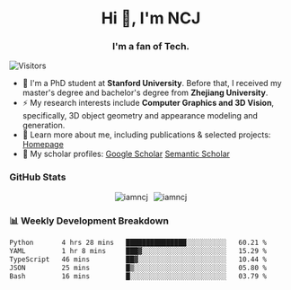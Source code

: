 <h1 align="center">Hi 👋, I'm NCJ</h1>
<h3 align="center">I'm a fan of Tech.</h3>

![Visitors](https://visitor-badge.laobi.icu/badge?page_id=iamNCJ)

- 🌱 I'm a PhD student at **Stanford University**. Before that, I received my master's degree and bachelor's degree from **Zhejiang University**.
- ⚡ My research interests include **Computer Graphics and 3D Vision**, specifically, 3D object geometry and appearance modeling and generation.
- 🚀 Learn more about me, including publications & selected projects: [Homepage](https://www.chong-zeng.com)
- 📖 My scholar profiles: [Google Scholar](https://scholar.google.com/citations?user=4dID7zIAAAAJ) [Semantic Scholar](https://www.semanticscholar.org/author/Chong-Zeng/2223946708)

</p>

<h3 align="left">GitHub Stats</h3>

<div style="display: flex; gap: 10px; justify-content: center; align-items: center;">
  <img src="https://github-readme-stats.vercel.app/api?username=iamncj&show_icons=true&locale=en" alt="iamncj" />
  <img src="https://github-readme-streak-stats-omega-eight.vercel.app/?user=iamncj&card_width=467" alt="iamncj" />
</div>

<h3 align="left">📊 Weekly Development Breakdown</h3>

<!--START_SECTION:waka-->

```txt
Python       4 hrs 28 mins   ███████████████░░░░░░░░░░   60.21 %
YAML         1 hr 8 mins     ███▓░░░░░░░░░░░░░░░░░░░░░   15.29 %
TypeScript   46 mins         ██▓░░░░░░░░░░░░░░░░░░░░░░   10.44 %
JSON         25 mins         █▒░░░░░░░░░░░░░░░░░░░░░░░   05.80 %
Bash         16 mins         █░░░░░░░░░░░░░░░░░░░░░░░░   03.79 %
```

<!--END_SECTION:waka-->
